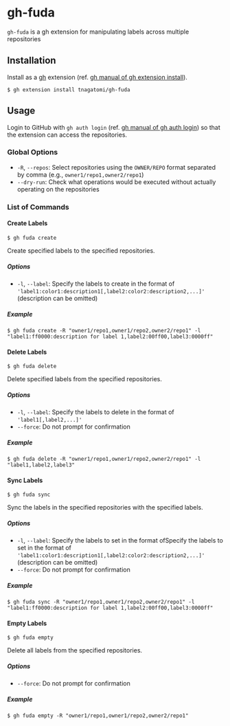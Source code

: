 # gh-fuda

`gh-fuda` is a gh extension for manipulating labels across multiple repositories

## Installation

Install as a [gh](https://cli.github.com/) extension (ref. [gh manual of gh extension install](https://cli.github.com/manual/gh_extension_install)).

```console
$ gh extension install tnagatomi/gh-fuda
```

## Usage

Login to GitHub with `gh auth login` (ref. [gh manual of gh auth login](https://cli.github.com/manual/gh_auth_login)) so that the extension can access the repositories.

### Global Options

- `-R`, `--repos`: Select repositories using the `OWNER/REPO` format separated by comma (e.g., `owner1/repo1,owner2/repo1`)
- `--dry-run`: Check what operations would be executed without actually operating on the repositories

### List of Commands

#### Create Labels

```console
$ gh fuda create
```

Create specified labels to the specified repositories.

##### Options

- `-l`, `--label`: Specify the labels to create in the format of `'label1:color1:description1[,label2:color2:description2,...]'` (description can be omitted)

##### Example

```console
$ gh fuda create -R "owner1/repo1,owner1/repo2,owner2/repo1" -l "label1:ff0000:description for label 1,label2:00ff00,label3:0000ff"
```

#### Delete Labels

```console
$ gh fuda delete
```

Delete specified labels from the specified repositories.

##### Options

- `-l`, `--label`: Specify the labels to delete in the format of `'label1[,label2,...]'`
- `--force`: Do not prompt for confirmation

##### Example

```console
$ gh fuda delete -R "owner1/repo1,owner1/repo2,owner2/repo1" -l "label1,label2,label3"
```

#### Sync Labels

```console
$ gh fuda sync
```

Sync the labels in the specified repositories with the specified labels.

##### Options

- `-l`, `--label`: Specify the labels to set in the format ofSpecify the labels to set in the format of `'label1:color1:description1[,label2:color2:description2,...]'` (description can be omitted)
- `--force`: Do not prompt for confirmation

##### Example

```console
$ gh fuda sync -R "owner1/repo1,owner1/repo2,owner2/repo1" -l "label1:ff0000:description for label 1,label2:00ff00,label3:0000ff"
```

#### Empty Labels

```console
$ gh fuda empty
```

Delete all labels from the specified repositories.

##### Options

- `--force`: Do not prompt for confirmation

##### Example

```console
$ gh fuda empty -R "owner1/repo1,owner1/repo2,owner2/repo1"
```

